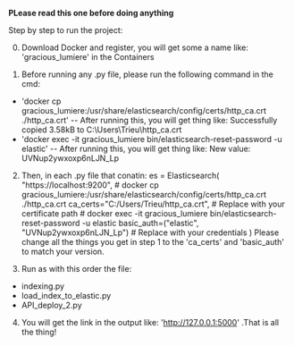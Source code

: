 __PLease read this one before doing anything__

Step by step to run the project:

0. Download Docker and register, you will get some a name like: 'gracious_lumiere' in the Containers

1. Before running any .py file, please run the following command in the cmd:
- 'docker cp gracious_lumiere:/usr/share/elasticsearch/config/certs/http_ca.crt ./http_ca.crt'
  -- After running this, you will get thing like: Successfully copied 3.58kB to C:\Users\Trieu\http_ca.crt
- 'docker exec -it gracious_lumiere bin/elasticsearch-reset-password -u elastic'
  -- After running this, you will get thing like: New value: UVNup2ywxoxp6nLJN_Lp

2. Then, in each .py file that conatin:
es = Elasticsearch(
    "https://localhost:9200",
    \# docker cp gracious_lumiere:/usr/share/elasticsearch/config/certs/http_ca.crt ./http_ca.crt
    ca_certs="C:/Users/Trieu/http_ca.crt",  # Replace with your certificate path
    \# docker exec -it gracious_lumiere bin/elasticsearch-reset-password -u elastic
    basic_auth=("elastic", "UVNup2ywxoxp6nLJN_Lp")  # Replace with your credentials
)
Please change all the things you get in step 1 to the 'ca_certs' and 'basic_auth' to match your version.

3. Run as with this order the file:
- indexing.py
- load_index_to_elastic.py
- API_deploy_2.py

4. You will get the link in the output like: 'http://127.0.0.1:5000' .That is all the thing!
